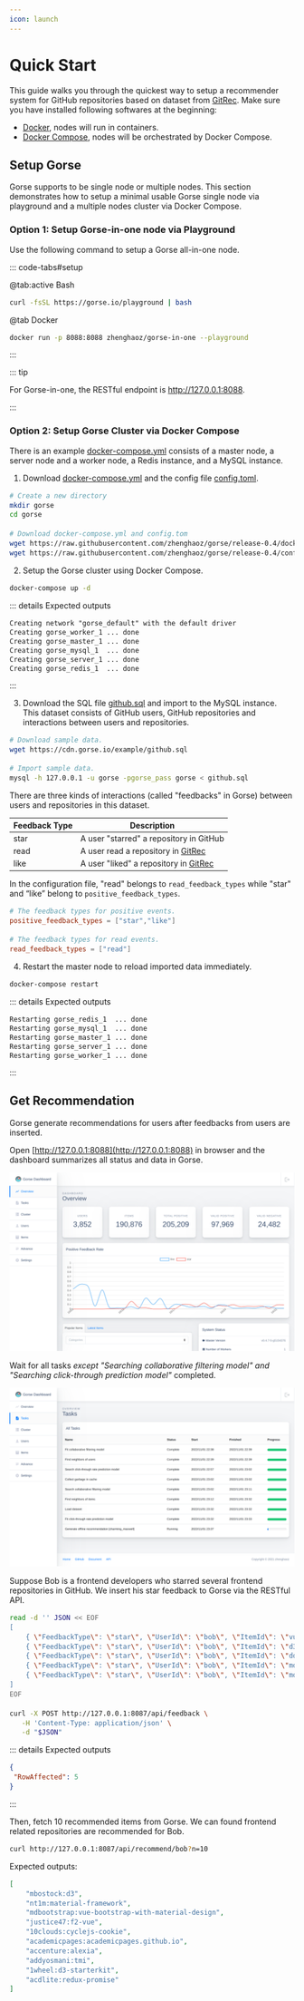 ```yaml
---
icon: launch
---
```

# Quick Start

This guide walks you through the quickest way to setup a recommender system for GitHub repositories based on dataset from [GitRec](https://gitrec.gorse.io/). Make sure you have installed following softwares at the beginning: 

- [Docker](https://docs.docker.com/get-docker/), nodes will run in containers.
- [Docker Compose](https://docs.docker.com/compose/install/), nodes will be orchestrated by Docker Compose.

## Setup Gorse

Gorse supports to be single node or multiple nodes. This section demonstrates how to setup a minimal usable Gorse single node via playground and a multiple nodes cluster via Docker Compose.

### Option 1: Setup Gorse-in-one node via Playground

Use the following command to setup a Gorse all-in-one node.

::: code-tabs#setup

@tab:active Bash

```bash
curl -fsSL https://gorse.io/playground | bash
```

@tab Docker

```bash
docker run -p 8088:8088 zhenghaoz/gorse-in-one --playground
```

:::

::: tip

For Gorse-in-one, the RESTful endpoint is http://127.0.0.1:8088.

:::

### Option 2: Setup Gorse Cluster via Docker Compose

There is an example [docker-compose.yml](https://github.com/gorse-io/gorse/blob/release-0.4/docker-compose.yml) consists of a master node, a server node and a worker node, a Redis instance, and a MySQL instance.

1. Download [docker-compose.yml](https://github.com/zhenghaoz/gorse/blob/release-0.4/docker-compose.yml) and the config file [config.toml](https://github.com/gorse-io/gorse/blob/release-0.4/config/config.toml).

```bash
# Create a new directory
mkdir gorse
cd gorse

# Download docker-compose.yml and config.tom
wget https://raw.githubusercontent.com/zhenghaoz/gorse/release-0.4/docker-compose.yml
wget https://raw.githubusercontent.com/zhenghaoz/gorse/release-0.4/config.toml
```

2. Setup the Gorse cluster using Docker Compose.

```bash
docker-compose up -d
```

::: details Expected outputs

```
Creating network "gorse_default" with the default driver
Creating gorse_worker_1 ... done
Creating gorse_master_1 ... done
Creating gorse_mysql_1  ... done
Creating gorse_server_1 ... done
Creating gorse_redis_1  ... done
```

:::

3. Download the SQL file [github.sql](https://cdn.gorse.io/example/github.sql) and import to the MySQL instance. This dataset consists of GitHub users, GitHub repositories and interactions between users and repositories.

```bash
# Download sample data.
wget https://cdn.gorse.io/example/github.sql

# Import sample data.
mysql -h 127.0.0.1 -u gorse -pgorse_pass gorse < github.sql
```

There are three kinds of interactions (called "feedbacks" in Gorse) between users and repositories in this dataset.

| Feedback Type | Description |
|-|-|
| star | A user "starred" a repository in GitHub |
| read | A user read a repository in [GitRec](https://gitrec.gorse.io/) |
| like | A user "liked" a repository in [GitRec](https://gitrec.gorse.io/) |

In the configuration file, "read" belongs to `read_feedback_types` while "star" and “like” belong to `positive_feedback_types`.

```toml
# The feedback types for positive events.
positive_feedback_types = ["star","like"]

# The feedback types for read events.
read_feedback_types = ["read"]
```

4. Restart the master node to reload imported data immediately.

```bash
docker-compose restart
```

::: details Expected outputs

```
Restarting gorse_redis_1  ... done
Restarting gorse_mysql_1  ... done
Restarting gorse_master_1 ... done
Restarting gorse_server_1 ... done
Restarting gorse_worker_1 ... done
```

:::

## Get Recommendation

Gorse generate recommendations for users after feedbacks from users are inserted.

Open [http://127.0.0.1:8088](http://127.0.0.1:8088) in browser and the dashboard summarizes all status and data in Gorse.

![](../img/dashboard-overview.png)

Wait for all tasks *except "Searching collaborative filtering model" and "Searching click-through prediction model"* completed.

![](../img/dashboard-tasks.png)

Suppose Bob is a frontend developers who starred several frontend repositories in GitHub. We insert his star feedback to Gorse via the RESTful API.

```bash
read -d '' JSON << EOF
[
    { \"FeedbackType\": \"star\", \"UserId\": \"bob\", \"ItemId\": \"vuejs:vue\", \"Timestamp\": \"2022-02-24\" },
    { \"FeedbackType\": \"star\", \"UserId\": \"bob\", \"ItemId\": \"d3:d3\", \"Timestamp\": \"2022-02-25\" },
    { \"FeedbackType\": \"star\", \"UserId\": \"bob\", \"ItemId\": \"dogfalo:materialize\", \"Timestamp\": \"2022-02-26\" },
    { \"FeedbackType\": \"star\", \"UserId\": \"bob\", \"ItemId\": \"mozilla:pdf.js\", \"Timestamp\": \"2022-02-27\" },
    { \"FeedbackType\": \"star\", \"UserId\": \"bob\", \"ItemId\": \"moment:moment\", \"Timestamp\": \"2022-02-28\" }
]
EOF

curl -X POST http://127.0.0.1:8087/api/feedback \
   -H 'Content-Type: application/json' \
   -d "$JSON"
```

::: details Expected outputs

```json
{
 "RowAffected": 5
}
```

:::

Then, fetch 10 recommended items from Gorse. We can found frontend related repositories are recommended for Bob.

```bash
curl http://127.0.0.1:8087/api/recommend/bob?n=10
```

Expected outputs:

```json
[
    "mbostock:d3",
    "nt1m:material-framework",
    "mdbootstrap:vue-bootstrap-with-material-design",
    "justice47:f2-vue",
    "10clouds:cyclejs-cookie",
    "academicpages:academicpages.github.io",
    "accenture:alexia",
    "addyosmani:tmi",
    "1wheel:d3-starterkit",
    "acdlite:redux-promise"
]
```
